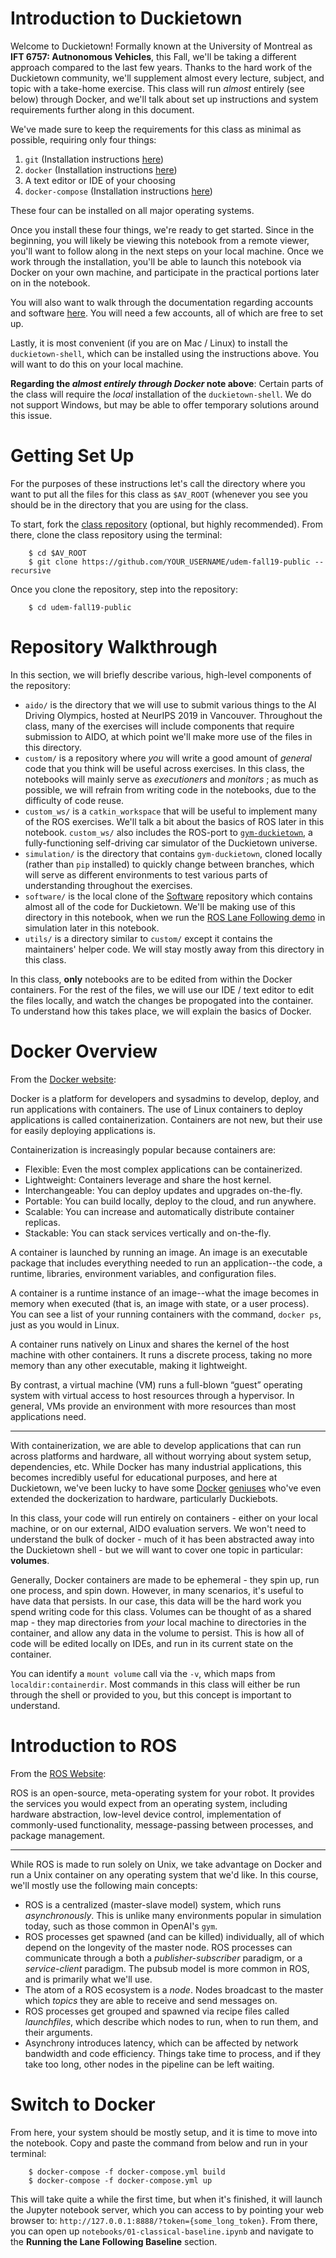 # Introduction to Duckietown

Welcome to Duckietown! Formally known at the University of Montreal as **IFT 6757: Autnonomous Vehicles**, this Fall, we'll be taking a different approach compared to the last few years. Thanks to the hard work of the Duckietown community, we'll supplement almost every lecture, subject, and topic with a take-home exercise. This class will run _almost_ entirely (see below) through Docker, and we'll talk about set up instructions and system requirements further along in this document.

We've made sure to keep the requirements for this class as minimal as possible, requiring only four things:

1. `git` (Installation instructions [here](https://git-scm.com/book/en/v2/Getting-Started-Installing-Git))
2. `docker` (Installation instructions [here](https://docs.docker.com/install/))
3. A text editor or IDE of your choosing
4. `docker-compose` (Installation instructions [here](https://docs.docker.com/compose/install/))

These four can be installed on all major operating systems.


Once you install these four things, we're ready to get started. Since in the beginning, you will likely be viewing this notebook from a remote viewer, you'll want to follow along in the next steps on your local machine. Once we work through the installation, you'll be able to launch this notebook via Docker on your own machine, and participate in the practical portions later on in the notebook.

You will also want to walk through the documentation regarding accounts and software [here](https://docs.duckietown.org/DT19/AIDO/out/quickstart.html). You will need a few accounts, all of which are free to set up.

Lastly, it is most convenient (if you are on Mac / Linux) to install the `duckietown-shell`, which can be installed using the instructions above. You will want to do this on your local machine.

**Regarding the _almost entirely through Docker_ note above**: Certain parts of the class will require the _local_ installation of the `duckietown-shell`. We do not support Windows, but may be able to offer temporary solutions around this issue. 

# Getting Set Up

For the purposes of these instructions let's call the directory where you want to put all the files for this class as `$AV_ROOT` (whenever you see  you should be in the directory that you are using for the class. 

To start, fork the [class repository](https://github.com/duckietown-udem/udem-fall19-public) (optional, but highly recommended). From there, clone the class repository using the terminal:

```
    $ cd $AV_ROOT
    $ git clone https://github.com/YOUR_USERNAME/udem-fall19-public --recursive
```

Once you clone the repository, step into the repository:

```
    $ cd udem-fall19-public
```

# Repository Walkthrough

In this section, we will briefly describe various, high-level components of the repository:

* `aido/` is the directory that we will use to submit various things to the AI Driving Olympics, hosted at NeurIPS 2019 in Vancouver. Throughout the class, many of the exercises will include components that require submission to AIDO, at which point we'll make more use of the files in this directory.
* `custom/` is a repository where _you_ will write a good amount of _general_ code that you think will be useful across exercises. In this class, the notebooks will mainly serve as _executioners_ and _monitors_ ; as much as possible, we will refrain from writing code in the notebooks, due to the difficulty of code reuse.
* `custom_ws/` is a `catkin_workspace` that will be useful to implement many of the ROS exercises. We'll talk a bit about the basics of ROS later in this notebook. `custom_ws/` also includes the ROS-port to [`gym-duckietown`](https://github.com/duckietown/gym-duckietown), a fully-functioning self-driving car simulator of the Duckietown universe.
* `simulation/` is the directory that contains `gym-duckietown`, cloned locally (rather than `pip` installed) to quickly change between branches, which will serve as different environments to test various parts of understanding throughout the exercises.
* `software/` is the local clone of the [Software](https://github.com/duckietown/Software) repository which contains almost all of the code for Duckietown. We'll be making use of this directory in this notebook, when we run the [ROS Lane Following demo](https://github.com/duckietown/challenge-aido_LF-baseline-duckietown) in simulation later in this notebook.
* `utils/` is a directory similar to `custom/` except it contains the maintainers' helper code. We will stay mostly away from this directory in this class.

In this class, **only** notebooks are to be edited from within the Docker containers. For the rest of the files, we will use our IDE / text editor to edit the files locally, and watch the changes be propogated into the container. To understand how this takes place, we will explain the basics of Docker.


# Docker Overview

From the [Docker website](https://docs.docker.com/get-started/):

Docker is a platform for developers and sysadmins to develop, deploy, and run applications with containers. The use of Linux containers to deploy applications is called containerization. Containers are not new, but their use for easily deploying applications is.

Containerization is increasingly popular because containers are:

* Flexible: Even the most complex applications can be containerized.
* Lightweight: Containers leverage and share the host kernel.
* Interchangeable: You can deploy updates and upgrades on-the-fly.
* Portable: You can build locally, deploy to the cloud, and run anywhere.
* Scalable: You can increase and automatically distribute container replicas.
* Stackable: You can stack services vertically and on-the-fly.

A container is launched by running an image. An image is an executable package that includes everything needed to run an application--the code, a runtime, libraries, environment variables, and configuration files.

A container is a runtime instance of an image--what the image becomes in memory when executed (that is, an image with state, or a user process). You can see a list of your running containers with the command, `docker ps`, just as you would in Linux.

A container runs natively on Linux and shares the kernel of the host machine with other containers. It runs a discrete process, taking no more memory than any other executable, making it lightweight.

By contrast, a virtual machine (VM) runs a full-blown “guest” operating system with virtual access to host resources through a hypervisor. In general, VMs provide an environment with more resources than most applications need.

***

With containerization, we are able to develop applications that can run across platforms and hardware, all without worrying about system setup, dependencies, etc. While Docker has many industrial applications, this becomes incredibly useful for educational purposes, and here at Duckietown, we've been lucky to have some [Docker](https://twitter.com/breandan?lang=en) [geniuses](https://censi.science/) who've even extended the dockerization to hardware, particularly Duckiebots.

In this class, your code will run entirely on containers - either on your local machine, or on our external, AIDO evaluation servers. We won't need to understand the bulk of docker - much of it has been abstracted away into the Duckietown shell - but we will want to cover one topic in particular: **volumes**.

Generally, Docker containers are made to be ephemeral - they spin up, run one process, and spin down. However, in many scenarios, it's useful to have data that persists. In our case, this data will be the hard work you spend writing code for this class. Volumes can be thought of as a shared map - they map directories from _your_ local machine to directories in the container, and allow any data in the volume to persist. This is how all of code will be edited locally on IDEs, and run in its current state on the container.

You can identify a `mount volume` call via the `-v`, which maps from `localdir:containerdir`. Most commands in this class will either be run through the shell or provided to you, but this concept is important to understand. 

# Introduction to ROS

From the [ROS Website](http://wiki.ros.org/ROS/Introduction):

ROS is an open-source, meta-operating system for your robot. It provides the services you would expect from an operating system, including hardware abstraction, low-level device control, implementation of commonly-used functionality, message-passing between processes, and package management. 

*** 

While ROS is made to run solely on Unix, we take advantage on Docker and run a Unix container on any operating system that we'd like. In this course, we'll mostly use the following main concepts:

* ROS is a centralized (master-slave model) system, which runs _asynchronously_. This is unlike many environments popular in simulation today, such as those common in OpenAI's `gym`.
* ROS processes get spawned (and can be killed) individually, all of which depend on the longevity of the master node. ROS processes can communicate through a both a _publisher-subscriber_ paradigm, or a _service-client_ paradigm. The pubsub model is more common in ROS, and is primarily what we'll use.
* The atom of a ROS ecosystem is a *node*. Nodes broadcast to the master which _topics_ they are able to receive and send messages on.
* ROS processes get grouped and spawned via recipe files called _launchfiles_, which describe which nodes to run, when to run them, and their arguments.
* Asynchrony introduces latency, which can be affected by network bandwidth and code efficiency. Things take time to process, and if they take too long, other nodes in the pipeline can be left waiting.

# Switch to Docker

From here, your system should be mostly setup, and it is time to move into the notebook. Copy and paste the command from below and run in your terminal:


```
    $ docker-compose -f docker-compose.yml build
    $ docker-compose -f docker-compose.yml up
```

This will take quite a while the first time, but when it's finished, it will launch the Jupyter notebook server, which you can access to by pointing your web browser to: `http://127.0.0.1:8888/?token={some_long_token}`. From there, you can open up `notebooks/01-classical-baseline.ipynb` and navigate to the **Running the Lane Following Baseline** section. 
